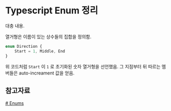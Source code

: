 # Typescript Enum 정리

대충 내용.

열거형은 이름이 있는 상수들의 집합을 정의함.

```typescript
enum Direction {
	Start = 1, Middle, End
}
```

위 코드처럼 `Start` 이 `1` 로 초기화된 숫자 열거형을 선언했음.
그 지점부터 뒤 따르는 멤버들은 auto-increament 값을 얻음.

## 참고자료
[# Enums]([https://www.typescriptlang.org/ko/docs/handbook/enums.html](https://www.typescriptlang.org/ko/docs/handbook/enums.html))